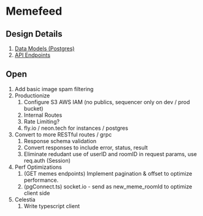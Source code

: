 # Memefeed

## Design Details

1. [Data Models (Postgres)](https://github.com/memefeed-labs/memefeed/blob/main/src/resources/memes-pg.ts)
2. [API Endpoints](https://github.com/memefeed-labs/memefeed/blob/main/src/app.ts)

## Open

1. Add basic image spam filtering
2. Productionize
   1. Configure S3 AWS IAM (no publics, sequencer only on dev / prod bucket)
   2. Internal Routes
   3. Rate Limiting?
   4. fly.io / neon.tech for instances / postgres
3. Convert to more RESTful routes / grpc
   1. Response schema validation
   2. Convert responses to include error, status, result
   3. Eliminate redudant use of userID and roomID in request params, use req.auth (Session)
4. Perf Optimizations
   1. (GET memes endpoints) Implement pagination & offset to optimize performance.
   2. (pgConnect.ts) socket.io - send as new_meme_roomId to optimize client side
5. Celestia
   1. Write typescript client
